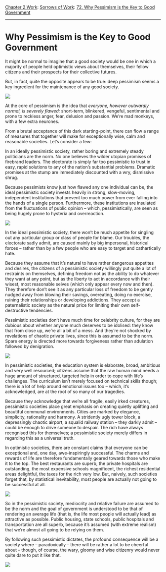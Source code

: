 [Chapter 2.Work](https://www.theschooloflife.com/thebookoflife/category/work/): [Sorrows of Work](https://www.theschooloflife.com/thebookoflife/category/work/sorrows-of-work/): [72. Why Pessimism is the Key to Good Government](https://www.theschooloflife.com/thebookoflife/why-pessimism-is-the-key-to-good-government/)

* * *

# Why Pessimism is the Key to Good Government

It might be normal to imagine that a good society would be one in which a majority of people held optimistic views about themselves, their fellow citizens and their prospects for their collective futures.

But, in fact, quite the opposite appears to be true: deep pessimism seems a key ingredient for the maintenance of any good society.

![](https://upload.wikimedia.org/wikipedia/commons/1/14/Projet_pour_la_ville_de_Chaux_-_Ledoux.jpg)

At the core of pessimism is the idea that _everyone, however outwardly normal, is severely flawed:_ short-term, blinkered, vengeful, sentimental and prone to reckless anger, fear, delusion and passion. We’re mad monkeys, with a few extra neurones.

From a brutal acceptance of this dark starting-point, there can&nbsp;flow a range of measures that together will make for exceptionally wise, calm and reasonable societies. Let’s consider a few:

In an ideally pessimistic society, rather boring and extremely steady politicians are the norm. No one believes the wilder utopian promises of firebrand leaders. The electorate is simply far too pessimistic to trust in easy, rapid solutions to any of the nation’s substantial problems. Dramatic promises at the stump are immediately discounted with a wry, dismissive shrug.

Because pessimists know just how flawed any one individual can be, the ideal pessimistic society invests heavily in strong, slow-moving, independent institutions that prevent too much power from ever falling into the hands of a single person. Furthermore, these institutions are insulated from the fluctuations of public opinion – which, pessimistically, are seen as being hugely prone to hysteria and overreaction.

![](https://s-media-cache-ak0.pinimg.com/736x/6c/fd/85/6cfd8578812a84710f171157529ab332.jpg)

In the ideal pessimistic society, there won’t be much appetite for singling out any particular group or class of people for blame. Our troubles, the electorate sadly admit, are caused mainly by big impersonal, historical forces – rather than by a few people who are easy to target and cathartically hate.

Because they assume that it’s natural to have rather dangerous appetites and desires, the citizens of a pessimistic society willingly put quite a lot of restraints on themselves, defining freedom not as the ability to do whatever they want at any point, but as the liberty to act in accordance with their wisest, most reasonable selves (which only appear every now and then). They therefore don’t see it as any particular loss of freedom to be gently nudged away from blowing their savings, overeating, doing no exercise, ruining their relationships or developing addictions. They accept a paternalistic society as the natural price for limiting their own self-destructive tendencies.

Pessimistic societies don’t have much time for celebrity culture, for they are dubious about whether anyone much deserves to be idolised: they know that from close up, we’re all a bit of a mess. And they’re not shocked by revelations of chaotic private lives, since this is assumed to be the norm. Spare energy is directed more towards forgiveness rather than adulation followed by denigration.

![](https://s-media-cache-ak0.pinimg.com/originals/a8/bc/dd/a8bcdd620a70356ccdb98c3d881e8b11.jpg)

In pessimistic societies, the education system is elaborate, broad, ambitious and very well resourced; citizens assume that the raw human mind needs a huge amount of structured, targeted help in order to cope with life’s challenges. The curriculum isn’t merely focused on technical skills though; there is a lot of help around emotional issues too – which, it’s acknowledged, are at the root of so many of our tragedies.

Because they acknowledge that we’re all fragile, easily irked creatures, pessimistic societies place great emphasis on creating quietly uplifting and beautiful communal environments. Cities are marked by elegance, simplicity, rationality and harmony. A stridently ugly tower block, a depressingly chaotic airport, a squalid railway station – they darkly admit – could be enough to drive someone to despair. The rich have always recognised this for themselves; a pessimistic society merely differs in regarding this as a universal truth.

In optimistic societies, there are constant claims that everyone can be exceptional and, one day, awe-inspiringly successful. The charms and rewards of life are therefore fundamentally geared towards those who make it to the top. The best restaurants are superb, the private hospitals are outstanding, the most expensive schools magnificent, the richest residential areas delightful, the taxes for the rich very low. But, naively, such societies forget that, by statistical inevitability, most people are actually not going to be successful at all.

![](https://s-media-cache-ak0.pinimg.com/originals/c5/3a/c4/c53ac40e8664f45cd570ddb8f6bdc4ed.jpg)

So in the pessimistic society, mediocrity and relative failure are assumed to be the norm and the goal of government is understood to be that of rendering an average life (that is, the life most people will actually lead) as attractive as possible. Public housing, state schools, public hospitals and transportation are all superb, because it’s assumed (with extreme realism) that we’re almost all going to be relying on them.

By following such pessimistic dictates, the profound consequence will be a society where – paradoxically – there will be rather a lot to be cheerful about – though, of course, the wary, gloomy and wise citizenry would never quite dare to put it like that.

[![](https://img.youtube.com/vi/1tkiDsLR1i8/0.jpg)](https://www.youtube.com/embed/1tkiDsLR1i8?ecver=2 '')
